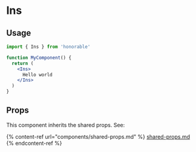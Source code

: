 # Ins

## Usage

```jsx
import { Ins } from 'honorable'

function MyComponent() {
  return (
    <Ins>
      Hello world
    </Ins>
  )
}
```

## Props

This component inherits the shared props. See:

{% content-ref url="components/shared-props.md" %}
[shared-props.md](components/shared-props.md)
{% endcontent-ref %}

